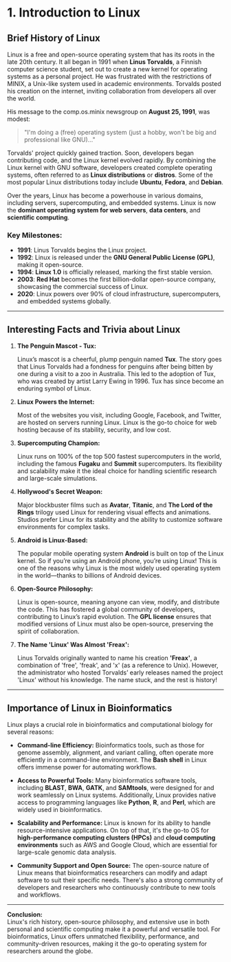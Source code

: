 

# **1. Introduction to Linux**

## **Brief History of Linux**

Linux is a free and open-source operating system that has its roots in the late 20th century. It all began in 1991 when **Linus Torvalds**, a Finnish computer science student, set out to create a new kernel for operating systems as a personal project. He was frustrated with the restrictions of MINIX, a Unix-like system used in academic environments. Torvalds posted his creation on the internet, inviting collaboration from developers all over the world.

His message to the comp.os.minix newsgroup on **August 25, 1991**, was modest:

> "I'm doing a (free) operating system (just a hobby, won't be big and professional like GNU)..."

Torvalds' project quickly gained traction. Soon, developers began contributing code, and the Linux kernel evolved rapidly. By combining the Linux kernel with GNU software, developers created complete operating systems, often referred to as **Linux distributions** or **distros**. Some of the most popular Linux distributions today include **Ubuntu**, **Fedora**, and **Debian**.

Over the years, Linux has become a powerhouse in various domains, including servers, supercomputing, and embedded systems. Linux is now the **dominant operating system for web servers**, **data centers**, and **scientific computing**.

### Key Milestones:

- **1991**: Linus Torvalds begins the Linux project.
- **1992**: Linux is released under the **GNU General Public License (GPL)**, making it open-source.
- **1994**: **Linux 1.0** is officially released, marking the first stable version.
- **2003**: **Red Hat** becomes the first billion-dollar open-source company, showcasing the commercial success of Linux.
- **2020**: Linux powers over 90% of cloud infrastructure, supercomputers, and embedded systems globally.

---

## **Interesting Facts and Trivia about Linux**

1. **The Penguin Mascot - Tux:**

   Linux’s mascot is a cheerful, plump penguin named **Tux**. The story goes that Linus Torvalds had a fondness for penguins after being bitten by one during a visit to a zoo in Australia. This led to the adoption of Tux, who was created by artist Larry Ewing in 1996. Tux has since become an enduring symbol of Linux.

2. **Linux Powers the Internet:**

   Most of the websites you visit, including Google, Facebook, and Twitter, are hosted on servers running Linux. Linux is the go-to choice for web hosting because of its stability, security, and low cost.

3. **Supercomputing Champion:**

   Linux runs on 100% of the top 500 fastest supercomputers in the world, including the famous **Fugaku** and **Summit** supercomputers. Its flexibility and scalability make it the ideal choice for handling scientific research and large-scale simulations.

4. **Hollywood's Secret Weapon:**

   Major blockbuster films such as **Avatar**, **Titanic**, and **The Lord of the Rings** trilogy used Linux for rendering visual effects and animations. Studios prefer Linux for its stability and the ability to customize software environments for complex tasks.

5. **Android is Linux-Based:**

   The popular mobile operating system **Android** is built on top of the Linux kernel. So if you’re using an Android phone, you’re using Linux! This is one of the reasons why Linux is the most widely used operating system in the world—thanks to billions of Android devices.

6. **Open-Source Philosophy:**

   Linux is open-source, meaning anyone can view, modify, and distribute the code. This has fostered a global community of developers, contributing to Linux’s rapid evolution. The **GPL license** ensures that modified versions of Linux must also be open-source, preserving the spirit of collaboration.

7. **The Name 'Linux' Was Almost 'Freax':**

   Linus Torvalds originally wanted to name his creation **'Freax'**, a combination of 'free', 'freak', and 'x' (as a reference to Unix). However, the administrator who hosted Torvalds’ early releases named the project 'Linux' without his knowledge. The name stuck, and the rest is history!

---

## **Importance of Linux in Bioinformatics**

Linux plays a crucial role in bioinformatics and computational biology for several reasons:

- **Command-line Efficiency:** Bioinformatics tools, such as those for genome assembly, alignment, and variant calling, often operate more efficiently in a command-line environment. The **Bash shell** in Linux offers immense power for automating workflows.

- **Access to Powerful Tools:** Many bioinformatics software tools, including **BLAST**, **BWA**, **GATK**, and **SAMtools**, were designed for and work seamlessly on Linux systems. Additionally, Linux provides native access to programming languages like **Python**, **R**, and **Perl**, which are widely used in bioinformatics.

- **Scalability and Performance:** Linux is known for its ability to handle resource-intensive applications. On top of that, it's the go-to OS for **high-performance computing clusters (HPCs)** and **cloud computing environments** such as AWS and Google Cloud, which are essential for large-scale genomic data analysis.

- **Community Support and Open Source:** The open-source nature of Linux means that bioinformatics researchers can modify and adapt software to suit their specific needs. There's also a strong community of developers and researchers who continuously contribute to new tools and workflows.

---

**Conclusion:**  
Linux's rich history, open-source philosophy, and extensive use in both personal and scientific computing make it a powerful and versatile tool. For bioinformatics, Linux offers unmatched flexibility, performance, and community-driven resources, making it the go-to operating system for researchers around the globe.

